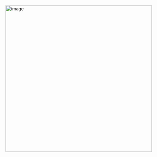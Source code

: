 <img width="468" height="467" alt="image" src="https://github.com/user-attachments/assets/9046b9fa-dcf2-4798-ac1c-fcf9d5ae7cd4" />
